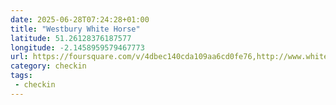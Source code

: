 ```yaml
---
date: 2025-06-28T07:24:28+01:00
title: "Westbury White Horse"
latitude: 51.26128376187577
longitude: -2.1458959579467773
url: https://foursquare.com/v/4dbec140cda109aa6cd0fe76,http://www.whitehorsepottery.co.uk
category: checkin
tags:
 - checkin
---
```

